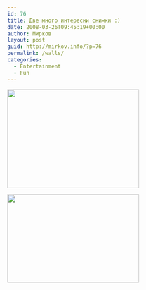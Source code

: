 ```yaml
---
id: 76
title: Две много интересни снимки :)
date: 2008-03-26T09:45:19+00:00
author: Мирков
layout: post
guid: http://mirkov.info/?p=76
permalink: /walls/
categories:
  - Entertainment
  - Fun
---
```

[<img class="alignnone size-medium wp-image-78" title="image12" src="http://mirkov.info/wp-content/uploads/2008/09/image12-300x224.jpg" alt="" width="300" height="224" />](http://mirkov.info/wp-content/uploads/2008/09/image12.jpg)

[<img class="alignnone size-medium wp-image-77" title="POPE" src="http://mirkov.info/wp-content/uploads/2008/09/image13-300x200.jpg" alt="" width="300" height="200" />](http://mirkov.info/wp-content/uploads/2008/09/image13.jpg)